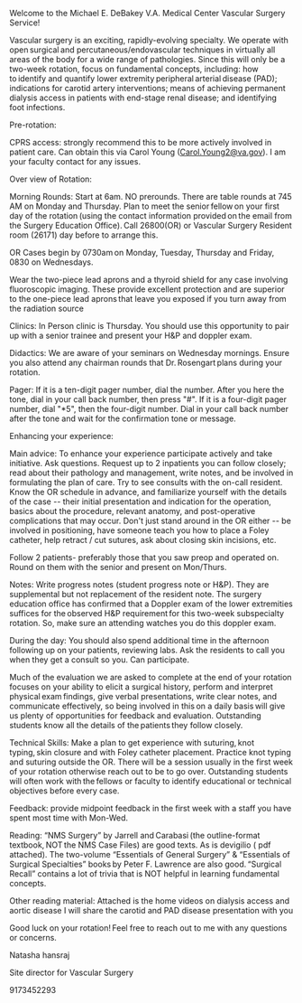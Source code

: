 <script async src="https://www.googletagmanager.com/gtag/js?id=G-YPLVGC5FDP"></script> <script> window.dataLayer = window.dataLayer || []; function gtag(){dataLayer.push(arguments);} gtag('js', new Date());
gtag('config', 'G-YPLVGC5FDP'); </script>

Welcome to the Michael E. DeBakey V.A. Medical Center Vascular Surgery Service! 


Vascular surgery is an exciting, rapidly-evolving specialty. We operate with open surgical and percutaneous/endovascular techniques in virtually all areas of the body for a wide range of pathologies. Since this will only be a two-week rotation, focus on fundamental concepts, including: how to identify and quantify lower extremity peripheral arterial disease (PAD); indications for carotid artery interventions; means of achieving permanent dialysis access in patients with end-stage renal disease; and identifying foot infections.  

 

Pre-rotation:  

CPRS access: strongly recommend this to be more actively involved in patient care. Can obtain this via Carol Young (Carol.Young2@va.gov). I am your faculty contact for any issues. 

Over view of Rotation: 

Morning Rounds: Start at 6am. NO prerounds. There are table rounds at 745 AM on Monday and Thursday. Plan to meet the senior fellow on your first day of the rotation (using the contact information provided on the email from the Surgery Education Office). Call 26800(OR) or Vascular Surgery Resident room (26171) day before to arrange this.  

OR Cases begin by 0730am on Monday, Tuesday, Thursday and Friday, 0830 on Wednesdays. 

Wear the two-piece lead aprons and a thyroid shield for any case involving fluoroscopic imaging. These provide excellent protection and are superior to the one-piece lead aprons that leave you exposed if you turn away from the radiation source 

Clinics: In Person clinic is Thursday. You should use this opportunity to pair up with a senior trainee and present your H&P and doppler exam.  

Didactics: We are aware of your seminars on Wednesday mornings. Ensure you also attend any chairman rounds that Dr. Rosengart plans during your rotation.  

Pager: If it is a ten-digit pager number, dial the number. After you here the tone, dial in your call back number, then press "#". If it is a four-digit pager number, dial "*5", then the four-digit number. Dial in your call back number after the tone and wait for the confirmation tone or message. 

 

Enhancing your experience: 

Main advice: To enhance your experience participate actively and take initiative. Ask questions. Request up to 2 inpatients you can follow closely; read about their pathology and management, write notes, and be involved in formulating the plan of care. Try to see consults with the on-call resident. Know the OR schedule in advance, and familiarize yourself with the details of the case -- their initial presentation and indication for the operation, basics about the procedure, relevant anatomy, and post-operative complications that may occur. Don't just stand around in the OR either -- be involved in positioning, have someone teach you how to place a Foley catheter, help retract / cut sutures, ask about closing skin incisions, etc.  

Follow 2 patients- preferably those that you saw preop and operated on. Round on them with the senior and present on Mon/Thurs.  

Notes: Write progress notes (student progress note or H&P). They are supplemental but not replacement of the resident note. The surgery education office has confirmed that a Doppler exam of the lower extremities suffices for the observed H&P requirement for this two-week subspecialty rotation. So, make sure an attending watches you do this doppler exam.  

During the day: You should also spend additional time in the afternoon following up on your patients, reviewing labs. Ask the residents to call you when they get a consult so you. Can participate.  

Much of the evaluation we are asked to complete at the end of your rotation focuses on your ability to elicit a surgical history, perform and interpret physical exam findings, give verbal presentations, write clear notes, and communicate effectively, so being involved in this on a daily basis will give us plenty of opportunities for feedback and evaluation. Outstanding students know all the details of the patients they follow closely.  

Technical Skills: Make a plan to get experience with suturing, knot typing, skin closure and with Foley catheter placement. Practice knot typing and suturing outside the OR. There will be a session usually in the first week of your rotation otherwise reach out to be to go over. Outstanding students will often work with the fellows or faculty to identify educational or technical objectives before every case. 

Feedback: provide midpoint feedback in the first week with a staff you have spent most time with Mon-Wed.  

Reading: “NMS Surgery” by Jarrell and Carabasi (the outline-format textbook, NOT the NMS Case Files) are good texts. As is devigilio ( pdf attached). The two-volume “Essentials of General Surgery” & “Essentials of Surgical Specialties” books by Peter F. Lawrence are also good. “Surgical Recall” contains a lot of trivia that is NOT helpful in learning fundamental concepts. 

Other reading material: Attached is the home videos on dialysis access and aortic disease I will share the carotid and PAD disease presentation with you  

 

Good luck on your rotation! Feel free to reach out to me with any questions or concerns. 

 

Natasha hansraj  

Site director for Vascular Surgery 

9173452293  

  

  

  

 
